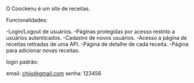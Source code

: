 O Coockenu é um site de receitas.

Funcionalidades:

-Login/Logout de usuários.
-Páginas protegidas por acesso restrito a usuários autenticados.
-Cadastro de novos usuários.
-Acesso a página de receitas retiradas de uma API.
-Página de detalhe de cada receita.
-Página para adicionar novas receitas.

login padrão:

email: chijo@gmail.com
senha: 123456